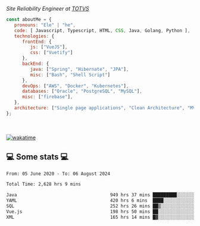 <p><em>Site Reliability Engineer at <a href="https://www.totvs.com/">TOTVS</a></br>
</em></p>


```javascript
const aboutMe = {
   pronouns: "Ele" | "he",
   code: [ Javascript, Typescript, HTML, CSS, Java, Golang, Python ],
   technologies: {
      frontEnd: {
         js: ["VueJS"],
         css: ["Vuetify"]
      },
      backEnd: {
         java: ["Spring", "Hibernate", "JPA"],
         misc: ["Bash", "Shell Script"]
      },
      devOps: ["AWS", "Docker", "Kubernetes"],
      databases: ["Oracle", "PostgreSQL", "MySQL"],
      misc: ["firebase"],
   },
   architecture: ["Single page applications", "Clean Architecture", "MVC", "Microservices"],
};
```
</br></br>
[![wakatime](https://wakatime.com/badge/user/a3a8ed06-d304-4d6b-bc86-4adc418cdea7.svg)](https://wakatime.com/@a3a8ed06-d304-4d6b-bc86-4adc418cdea7)
<h2>💻 Some stats 💻</h2>

<!--START_SECTION:waka-->

```txt
From: 05 June 2020 - To: 06 August 2024

Total Time: 2,628 hrs 9 mins

Java                                   949 hrs 37 mins █████████░░░░░░░░░░░░░░░░   36.13 %
YAML                                   420 hrs 6 mins  ████░░░░░░░░░░░░░░░░░░░░░   15.99 %
SQL                                    252 hrs 26 mins ██▒░░░░░░░░░░░░░░░░░░░░░░   09.61 %
Vue.js                                 198 hrs 50 mins ██░░░░░░░░░░░░░░░░░░░░░░░   07.57 %
XML                                    165 hrs 14 mins █▓░░░░░░░░░░░░░░░░░░░░░░░   06.29 %
```

<!--END_SECTION:waka-->
